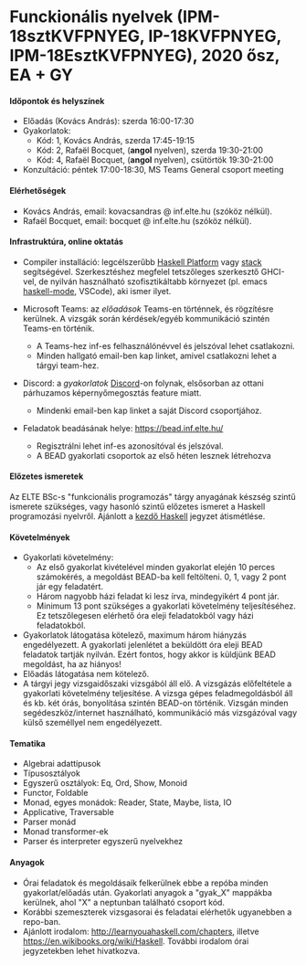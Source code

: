 # Funckionális nyelvek (IPM-18sztKVFPNYEG, IP-18KVFPNYEG, IPM-18EsztKVFPNYEG), 2020 ősz, EA + GY

#### Időpontok és helyszínek

- Előadás (Kovács András): szerda 16:00-17:30
- Gyakorlatok:
  + Kód: 1, Kovács András, szerda 17:45-19:15
  + Kód: 2, Rafaël Bocquet, (**angol** nyelven), szerda 19:30-21:00
  + Kód: 4, Rafaël Bocquet, (**angol** nyelven), csütörtök 19:30-21:00
 - Konzultáció: péntek 17:00-18:30, MS Teams General csoport meeting

#### Elérhetőségek

- Kovács András, email: kovacsandras @ inf.elte.hu (szóköz nélkül).
- Rafaël Bocquet, email: bocquet @ inf.elte.hu (szóköz nélkül).

#### Infrastruktúra, online oktatás

- Compiler installáció: legcélszerűbb [Haskell
  Platform](https://www.haskell.org/platform/) vagy
  [stack](https://docs.haskellstack.org/en/stable/README/)
  segítségével. Szerkesztéshez megfelel tetszőleges szerkesztő GHCI-vel, de
  nyilván használható szofisztikáltabb környezet (pl. emacs
  [haskell-mode](http://haskell.github.io/haskell-mode/), VSCode), aki ismer
  ilyet.

- Microsoft Teams: az *előadások* Teams-en történnek, és rögzítésre kerülnek.
  A vizsgák során kérdések/egyéb kommunikáció szintén Teams-en történik.
  + A Teams-hez inf-es felhasználónévvel és jelszóval lehet csatlakozni.
  + Minden hallgató email-ben kap linket, amivel csatlakozni lehet a tárgyi team-hez.

- Discord: a *gyakorlatok* [Discord](https://discord.com/)-on folynak, elsősorban az ottani párhuzamos
  képernyőmegosztás feature miatt.
  + Mindenki email-ben kap linket a saját Discord csoportjához.

- Feladatok beadásának helye: https://bead.inf.elte.hu/
  + Regisztrálni lehet inf-es azonosítóval és jelszóval.
  + A BEAD gyakorlati csoportok az első héten lesznek létrehozva

#### Előzetes ismeretek

Az ELTE BSc-s "funkcionális programozás" tárgy anyagának készség szintű ismerete
szükséges, vagy hasonló szintű előzetes ismeret a Haskell programozási
nyelvről. Ajánlott a [kezdő Haskell](http://lambda.inf.elte.hu/Index.xml)
jegyzet átismétlése.

#### Követelmények

- Gyakorlati követelmény:
  + Az első gyakorlat kivételével minden gyakorlat elején 10 perces számokérés, a megoldást
    BEAD-ba kell feltölteni. 0, 1, vagy 2 pont jár egy feladatért.
  + Három nagyobb házi feladat ki lesz írva, mindegyikért 4 pont jár.
  + Minimum 13 pont szükséges a gyakorlati követelmény teljesítéséhez. Ez tetszőlegesen
    elérhető óra eleji feladatokból vagy házi feladatokból.
- Gyakorlatok látogatása kötelező, maximum három hiányzás engedélyezett.
  A gyakorlati jelenlétet a beküldött óra eleji BEAD feladatok tartják nyilván.
  Ezért fontos, hogy akkor is küldjünk BEAD megoldást, ha az hiányos!
- Előadás látogatása nem kötelező.
- A tárgyi jegy vizsgaidőszaki vizsgából áll elő. A vizsgázás előfeltétele a
  gyakorlati követelmény teljesítése.  A vizsga gépes feladmegoldásból áll és
  kb. két órás, bonyolítása szintén BEAD-on történik. Vizsgán minden
  segédeszköz/internet használható, kommunikáció más vizsgázóval vagy külső
  személlyel nem engedélyezett.

#### Tematika

- Algebrai adattípusok
- Típusosztályok
- Egyszerű osztályok: Eq, Ord, Show, Monoid
- Functor, Foldable
- Monad, egyes monádok: Reader, State, Maybe, lista, IO
- Applicative, Traversable
- Parser monád
- Monad transformer-ek
- Parser és interpreter egyszerű nyelvekhez

#### Anyagok

- Órai feladatok és megoldásaik felkerülnek ebbe a repóba minden
  gyakorlat/előadás után. Gyakorlati anyagok a "gyak_X" mappákba kerülnek, ahol
  "X" a neptunban található csoport kód.
- Korábbi szemeszterek vizsgasorai és feladatai elérhetők ugyanebben a repo-ban.
- Ajánlott irodalom: http://learnyouahaskell.com/chapters, illetve
  https://en.wikibooks.org/wiki/Haskell. További irodalom órai jegyzetekben
  lehet hivatkozva.
